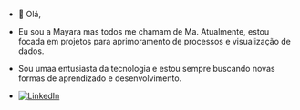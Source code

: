 - 👋 Olá,
-   Eu sou a Mayara mas todos me chamam de Ma. Atualmente, estou focada em projetos para aprimoramento de processos e visualização de dados.
-   Sou umaa entusiasta da tecnologia e estou sempre buscando novas formas de aprendizado e desenvolvimento.
 
-   [![LinkedIn](https://img.shields.io/badge/LinkedIn-blue?style=flat-square&logo=linkedin)](www.linkedin.com/in/mayara-alves-b18483186)



<!---
Mayara-alvess/Mayara-alvess is a ✨ special ✨ repository because its `README.md` (this file) appears on your GitHub profile.
You can click the Preview link to take a look at your changes.
--->
